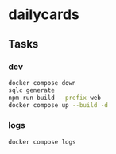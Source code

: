 # dailycards

## Tasks

### dev

```bash
docker compose down
sqlc generate
npm run build --prefix web
docker compose up --build -d
```

### logs

```bash
docker compose logs
```
